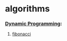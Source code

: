 # algorithms

### [Dynamic Programming](https://github.com/AmirHosein-Vahed/algorithms/blob/main/dynamic%20programming):
1. [fibonacci](https://github.com/AmirHosein-Vahed/algorithms/blob/main/dynamic%20programming/fibo.py)
